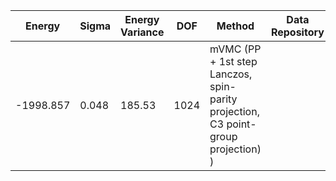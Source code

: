 | Energy    | Sigma | Energy Variance | DOF  | Method                                                       | Data Repository |
|-----------|-------|-----------------|------|--------------------------------------------------------------|-----------------|
| -1998.857 | 0.048 | 185.53          | 1024 | mVMC (PP + 1st step Lanczos, spin-parity projection, C3 point-group projection) ) |                 |

